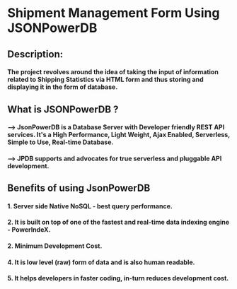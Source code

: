 # Shipment Management Form Using JSONPowerDB
## Description:
#### The project revolves around the idea of taking the input of information related to Shipping Statistics via HTML form and thus storing and displaying it in the form of database.
## What is JSONPowerDB ?
#### --> JsonPowerDB is a Database Server with Developer friendly REST API services. It's a High Performance, Light Weight, Ajax Enabled, Serverless, Simple to Use, Real-time Database.
#### --> JPDB supports and advocates for true serverless and pluggable API development.
## Benefits of using JsonPowerDB
#### 1. Server side Native NoSQL - best query performance.
#### 2. It is built on top of one of the fastest and real-time data indexing engine - PowerIndeX.
#### 2. Minimum Development Cost.
#### 4. It is low level (raw) form of data and is also human readable.
#### 5. It helps developers in faster coding, in-turn reduces development cost.
